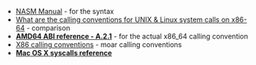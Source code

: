 * [NASM Manual](http://alien.dowling.edu/~rohit/nasmdoc3.html) - for the syntax
* [What are the calling conventions for UNIX & Linux system calls on x86-64](http://stackoverflow.com/questions/2535989/what-are-the-calling-conventions-for-unix-linux-system-calls-on-x86-64) - comparison
* [**AMD64 ABI reference - A.2.1**](http://x86-64.org/documentation/abi.pdf) - for the actual x86_64 calling convention
* [X86 calling conventions](https://en.wikipedia.org/wiki/X86_calling_conventions) - moar calling conventions
* [**Mac OS X syscalls reference**](http://www.opensource.apple.com/source/xnu/xnu-1504.3.12/bsd/kern/syscalls.master)